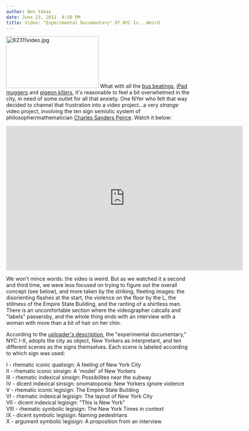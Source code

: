 ```yaml
---
author: Ben Yakas
date: June 23, 2011  4:50 PM
title: Video: "Experimental Documentary" Of NYC Is...Weird
---
```


<p><span class="mt-enclosure mt-enclosure-image" style="display: inline;"> <img alt="62311video.jpg" src="https://web.archive.org/web/20120605231916im_/http://gothamist.com/attachments/byakas/62311video.jpg" width="250" height="140" class="image-left"> </span>What with all the <a href="https://web.archive.org/web/20120605231916/http://gothamist.com/2011/06/22/teen_flies_into_rage_when_bus_drive.php">bus beatings</a>, <a href="https://web.archive.org/web/20120605231916/http://gothamist.com/2011/06/23/ipad-carrying_jogger_mugged_in_cent.php">iPad muggers</a> and <a href="https://web.archive.org/web/20120605231916/http://gothamist.com/2011/06/22/park_slopers_a_pigeon_killer_amongs.php">pigeon killers</a>, it&apos;s reasonable to feel a bit overwhelmed in the city, in need of some outlet for all that anxiety. One NYer who felt that way decided to channel that frustration into a video project...a very <em>strange</em> video project, involving the ten sign semiotic system of philosopher/mathematician <a href="https://web.archive.org/web/20120605231916/http://en.wikipedia.org/wiki/Charles_Sanders_Peirce">Charles Sanders Peirce</a>. Watch it below:</p>

<p><iframe width="640" height="390" src="https://web.archive.org/web/20120605231916if_/http://www.youtube.com/embed/qgdfxDz5IsQ" frameborder="0" allowfullscreen></iframe></p>

<p>We won&apos;t mince words: the video is weird. But as we watched it a second and third time, we were less focused on trying to figure out the overall concept (see below), and more taken by the striking, fleeting images: the disorienting flashes at the start, the violence on the floor by the L, the stillness of the Empire State Building, and the ranting of a shirtless man. There is an uncomfortable section where the videographer catcalls and &quot;labels&quot; passersby, and the whole thing ends with an interview with a woman with more than a bit of hair on her chin.</p>

<p>According to the <a href="https://web.archive.org/web/20120605231916/http://www.youtube.com/watch?v=qgdfxDz5IsQ">uploader&apos;s description</a>, the &quot;experimental documentary,&quot; NYC I-X, adopts the city as object, New Yorkers as interpretant, and ten different scenes as the signs themselves. Each scene is labeled according to which sign was used:</p>

<p>I - rhematic iconic qualisign: A feeling of New York City<br>
II - rhematic iconic sinsign: A &apos;model&apos; of New Yorkers<br>
III - rhematic indexical sinsign: Possibilites near the subway<br>
IV - dicent indexical sinsign: onomatopoeia: New Yorkers ignore violence<br>
V - rhematic iconic legisign: The Empire State Building<br>
VI - rhematic indexical legisign: The layout of New York City<br>
VII - dicent indexical legisign: &quot;This is New York&quot;<br>
VIII - rhematic symbolic legisign: The New York Times in context<br>
IX - dicent symbolic legisign: Naming pedestrians<br>
X - argument symbolic legisign: A proposition from an interview</p>